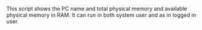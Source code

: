 This script shows the PC name and total physical memory and available physical memory in RAM.  It can run in both system user and as in logged in user.